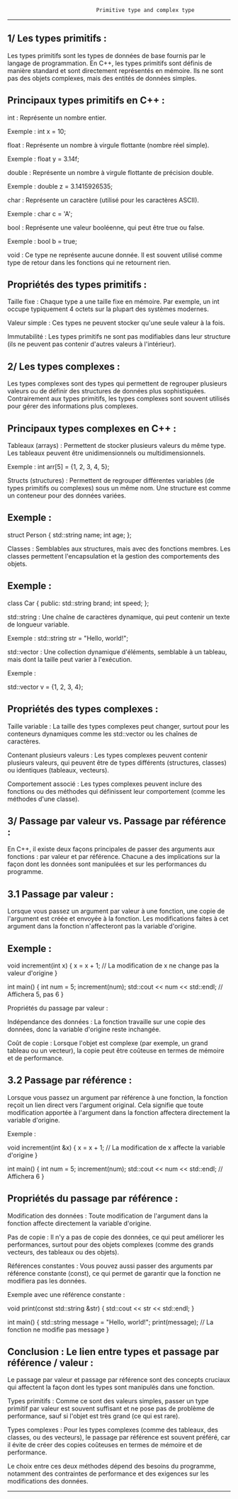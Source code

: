                                 Primitive type and complex type
***********************************************************************************************************************

1/ Les types primitifs :
------------------------

Les types primitifs sont les types de données de base fournis par le langage de programmation.
En C++, les types primitifs sont définis de manière standard et sont directement représentés en mémoire.
Ils ne sont pas des objets complexes, mais des entités de données simples.

Principaux types primitifs en C++ :
-------------------------------------

int : Représente un nombre entier.

Exemple : int x = 10;

float : Représente un nombre à virgule flottante (nombre réel simple).

Exemple : float y = 3.14f;

double : Représente un nombre à virgule flottante de précision double.

Exemple : double z = 3.1415926535;

char : Représente un caractère (utilisé pour les caractères ASCII).

Exemple : char c = 'A';

bool : Représente une valeur booléenne, qui peut être true ou false.

Exemple : bool b = true;

void : Ce type ne représente aucune donnée. Il est souvent utilisé comme type de retour dans les fonctions 
qui ne retournent rien.

Propriétés des types primitifs :
--------------------------------

Taille fixe : Chaque type a une taille fixe en mémoire. Par exemple, un int occupe typiquement 4 octets
sur la plupart des systèmes modernes.

Valeur simple : Ces types ne peuvent stocker qu'une seule valeur à la fois.

Immutabilité : Les types primitifs ne sont pas modifiables dans leur structure 
(ils ne peuvent pas contenir d'autres valeurs à l'intérieur).

2/ Les types complexes :
------------------------

Les types complexes sont des types qui permettent de regrouper plusieurs valeurs ou de définir des structures de données 
plus sophistiquées. Contrairement aux types primitifs, les types complexes sont souvent utilisés pour gérer des informations 
plus complexes.

Principaux types complexes en C++ :
-----------------------------------

Tableaux (arrays) : Permettent de stocker plusieurs valeurs du même type. Les tableaux peuvent être unidimensionnels 
ou multidimensionnels.

Exemple : int arr[5] = {1, 2, 3, 4, 5};

Structs (structures) : Permettent de regrouper différentes variables (de types primitifs ou complexes) sous un même nom.
Une structure est comme un conteneur pour des données variées.

Exemple :
---------

struct Person 
{
    std::string name;
    int age;
};

Classes : Semblables aux structures, mais avec des fonctions membres. Les classes permettent l'encapsulation 
et la gestion des comportements des objets.

Exemple :
---------

class Car 
{
public:
    std::string brand;
    int speed;
};

std::string : Une chaîne de caractères dynamique, qui peut contenir un texte de longueur variable.

Exemple : std::string str = "Hello, world!";

std::vector : Une collection dynamique d'éléments, semblable à un tableau, mais dont la taille peut varier à l'exécution.

Exemple :

std::vector<int> v = {1, 2, 3, 4};

Propriétés des types complexes :
--------------------------------

Taille variable : La taille des types complexes peut changer, surtout pour les conteneurs dynamiques comme les std::vector 
ou les chaînes de caractères.

Contenant plusieurs valeurs : Les types complexes peuvent contenir plusieurs valeurs, qui peuvent être de types différents 
(structures, classes) ou identiques (tableaux, vecteurs).

Comportement associé : Les types complexes peuvent inclure des fonctions ou des méthodes qui définissent leur comportement 
(comme les méthodes d'une classe).

3/ Passage par valeur vs. Passage par référence :
-------------------------------------------------

En C++, il existe deux façons principales de passer des arguments aux fonctions : par valeur et par référence.
Chacune a des implications sur la façon dont les données sont manipulées et sur les performances du programme.

3.1 Passage par valeur :
------------------------

Lorsque vous passez un argument par valeur à une fonction, une copie de l'argument est créée et envoyée à la fonction.
 Les modifications faites à cet argument dans la fonction n'affecteront pas la variable d'origine.

Exemple :
---------

void increment(int x) 
{
    x = x + 1;  // La modification de x ne change pas la valeur d'origine
}

int main() 
{
    int num = 5;
    increment(num);
    std::cout << num << std::endl;  // Affichera 5, pas 6
}

Propriétés du passage par valeur :

Indépendance des données : La fonction travaille sur une copie des données, donc la variable d'origine reste inchangée.

Coût de copie : Lorsque l'objet est complexe (par exemple, un grand tableau ou un vecteur), la copie peut être coûteuse en termes de mémoire et de performance.

3.2 Passage par référence :
---------------------------

Lorsque vous passez un argument par référence à une fonction, la fonction reçoit un lien direct vers l'argument original.
Cela signifie que toute modification apportée à l'argument dans la fonction affectera directement la variable d'origine.

Exemple :

void increment(int &x) 
{
    x = x + 1;  // La modification de x affecte la variable d'origine
}

int main() 
{
    int num = 5;
    increment(num);
    std::cout << num << std::endl;  // Affichera 6
}

Propriétés du passage par référence :
-------------------------------------

Modification des données : Toute modification de l'argument dans la fonction affecte directement la variable d'origine.

Pas de copie : Il n'y a pas de copie des données, ce qui peut améliorer les performances, surtout pour des objets 
complexes (comme des grands vecteurs, des tableaux ou des objets).

Références constantes : Vous pouvez aussi passer des arguments par référence constante (const), ce qui permet de 
garantir que la fonction ne modifiera pas les données.

Exemple avec une référence constante :

void print(const std::string &str) 
{
    std::cout << str << std::endl;
}

int main() 
{
    std::string message = "Hello, world!";
    print(message);  // La fonction ne modifie pas message
}

Conclusion : Le lien entre types et passage par référence / valeur :
--------------------------------------------------------------------

Le passage par valeur et passage par référence sont des concepts cruciaux qui affectent la façon dont les types 
sont manipulés dans une fonction.

Types primitifs : Comme ce sont des valeurs simples, passer un type primitif par valeur est souvent suffisant et ne 
pose pas de problème de performance, sauf si l'objet est très grand (ce qui est rare).

Types complexes : Pour les types complexes (comme des tableaux, des classes, ou des vecteurs), le passage par référence est souvent préféré, car il évite de créer des copies coûteuses en termes de mémoire et de performance.

Le choix entre ces deux méthodes dépend des besoins du programme, notamment des contraintes de performance et des 
exigences sur les modifications des données.

**************************************************************************************************************************
